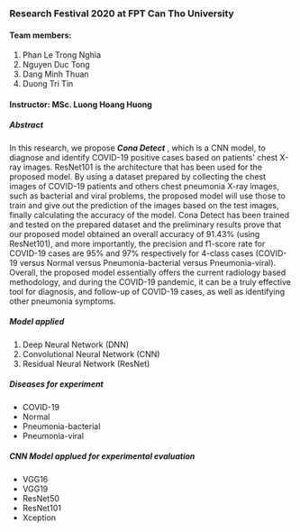### Research Festival 2020 at FPT Can Tho University
#### Team members:
1. Phan Le Trong Nghia
2. Nguyen Duc Tong
3. Dang Minh Thuan
4. Duong Tri Tin

#### Instructor: MSc. Luong Hoang Huong

##### Abstract
In this research, we propose ***Cona Detect*** , which is a CNN model, to diagnose and identify COVID-19 positive cases based on patients' chest X-ray images. ResNet101 is the architecture that has been used for the proposed model. By using a dataset prepared by collecting the chest images of COVID-19 patients and others chest pneumonia X-ray images, such as bacterial and viral problems, the proposed model will use those to train and give out the prediction of the images based on the test images, finally calculating the accuracy of the model. Cona Detect has been trained and tested on the prepared dataset and the preliminary results prove that our proposed model obtained an overall accuracy of 91.43% (using ResNet101), and more importantly, the precision and f1-score rate for COVID-19 cases are 95% and 97% respectively for 4-class cases (COVID-19 versus Normal versus Pneumonia-bacterial versus Pneumonia-viral). Overall, the proposed model essentially offers the current radiology based methodology, and during the COVID-19 pandemic, it can be a truly effective tool for diagnosis, and follow-up of COVID-19 cases, as well as identifying other pneumonia symptoms.

##### Model applied
1. Deep Neural Network (DNN)
2. Convolutional Neural Network (CNN)
3. Residual Neural Network (ResNet)

##### Diseases for experiment
* COVID-19
* Normal
* Pneumonia-bacterial
* Pneumonia-viral

##### CNN Model applued for experimental evaluation
* VGG16
* VGG19
* ResNet50
* ResNet101
* Xception
